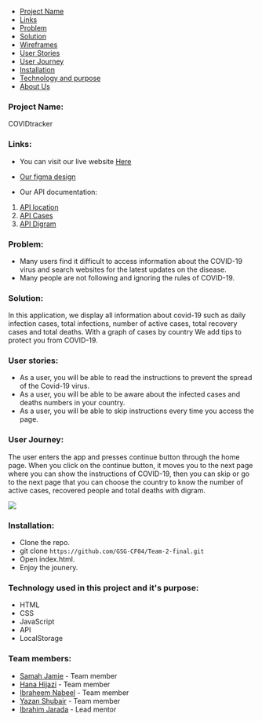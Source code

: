 * [Project Name](#name)
* [Links](#links)
* [Problem](#problem)
* [Solution](#solution)
* [Wireframes](#wireframe)
* [User Stories](#stories)
* [User Journey](#journey)
* [Installation](#install)
* [Technology and purpose](#technology)
* [About Us](#about-us)



### **Project Name:** <span id='about'></span>
COVIDtracker

### **Links:** <span id='live'></span>
* You can visit our live website [Here](https://github.com/GSG-CF04/COVIDtracker)

* [Our figma design](https://www.figma.com/file/VF9lTTZuCsNtRyAUgkNn3I/Team-02-final?node-id=0%3A1)

* Our API documentation: 
1. [API location](https://api.ipgeolocation.io/ipgeo?apiKey=cf2be30a619a447897245a7857d48018) 
2. [API Cases](https://documenter.getpostman.com/view/10808728/SzS8rjbc)
3. [API Digram](https://corona.dnsforfamily.com/api.txt)

### **Problem:** <span id='about'></span>

* Many users find it difficult to access information about the COVID-19 virus and search websites for the latest updates on the disease.
* Many people are not following and ignoring the rules of COVID-19.
<!--[](https://i.imgur.com/HRS8B2H.jpg) -->

### **Solution:** <span id='about'></span>
In this application, we display all information about covid-19 such as daily infection cases, total infections, number of active cases, total recovery cases and total deaths.
With a graph of cases by country
We add tips to protect you from COVID-19.

### **User stories:**

* As a user, you will be able to read the instructions to prevent the spread of the Covid-19 virus.
* As a user, you will be able to be aware about the infected cases and deaths numbers in your country.
* As a user, you will be able to skip instructions every time you access the page.

### **User Journey:**
The user enters the app and presses continue button through the home page. When you click on the continue button, it moves you to the next page where you can show the instructions of COVID-19, then you can skip or go to the next page that you can choose the country to know the number of active cases, recovered people and total deaths with digram.

![](https://i.imgur.com/zP1Ac70.jpg)


### **Installation:** <span id='live'></span>
* Clone the repo.
* git clone `https://github.com/GSG-CF04/Team-2-final.git`
* Open index.html.
* Enjoy the jounery.

### **Technology used in this project and it's purpose:** <span id='stories'></span>

* HTML
* CSS
* JavaScript
* API
* LocalStorage
### **Team members:** <span id='about-us'></span>
- [Samah Jamie](https://github.com/samahjamie) - Team member
- [Hana Hijazi](https://github.com/techhana2014) - Team member
- [Ibraheem Nabeel](https://github.com/Ibrahimnabeel9) - Team member
- [Yazan Shubair](https://github.com/yazan05) - Team member
- [Ibrahim Jarada](https://github.com/Ibrahim-Jarada) - Lead mentor